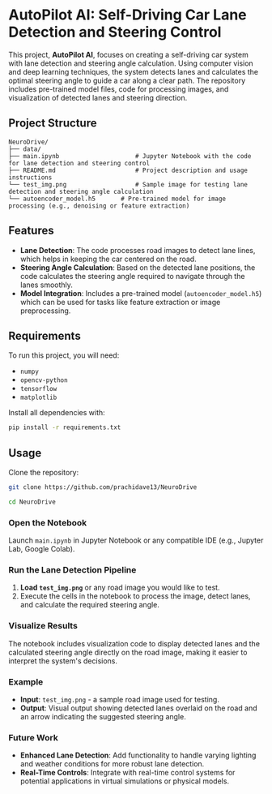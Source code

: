 # AutoPilot AI: Self-Driving Car Lane Detection and Steering Control

This project, **AutoPilot AI**, focuses on creating a self-driving car system with lane detection and steering angle calculation. Using computer vision and deep learning techniques, the system detects lanes and calculates the optimal steering angle to guide a car along a clear path. The repository includes pre-trained model files, code for processing images, and visualization of detected lanes and steering direction.

## Project Structure

```plaintext
NeuroDrive/
├── data/
├── main.ipynb                     # Jupyter Notebook with the code for lane detection and steering control
├── README.md                      # Project description and usage instructions
└── test_img.png                   # Sample image for testing lane detection and steering angle calculation
└── autoencoder_model.h5       # Pre-trained model for image processing (e.g., denoising or feature extraction)
```

## Features

- **Lane Detection**: The code processes road images to detect lane lines, which helps in keeping the car centered on the road.
- **Steering Angle Calculation**: Based on the detected lane positions, the code calculates the steering angle required to navigate through the lanes smoothly.
- **Model Integration**: Includes a pre-trained model (`autoencoder_model.h5`) which can be used for tasks like feature extraction or image preprocessing.

## Requirements

To run this project, you will need:
- `numpy`
- `opencv-python`
- `tensorflow`
- `matplotlib`

Install all dependencies with:
```bash
pip install -r requirements.txt
```

## Usage
Clone the repository:

```bash
git clone https://github.com/prachidave13/NeuroDrive
```
```bash
cd NeuroDrive
```

### Open the Notebook

Launch `main.ipynb` in Jupyter Notebook or any compatible IDE (e.g., Jupyter Lab, Google Colab).

### Run the Lane Detection Pipeline

1. **Load `test_img.png`** or any road image you would like to test.
2. Execute the cells in the notebook to process the image, detect lanes, and calculate the required steering angle.

### Visualize Results

The notebook includes visualization code to display detected lanes and the calculated steering angle directly on the road image, making it easier to interpret the system's decisions.

### Example

- **Input**: `test_img.png` - a sample road image used for testing.
- **Output**: Visual output showing detected lanes overlaid on the road and an arrow indicating the suggested steering angle.

### Future Work

- **Enhanced Lane Detection**: Add functionality to handle varying lighting and weather conditions for more robust lane detection.
- **Real-Time Controls**: Integrate with real-time control systems for potential applications in virtual simulations or physical models.
